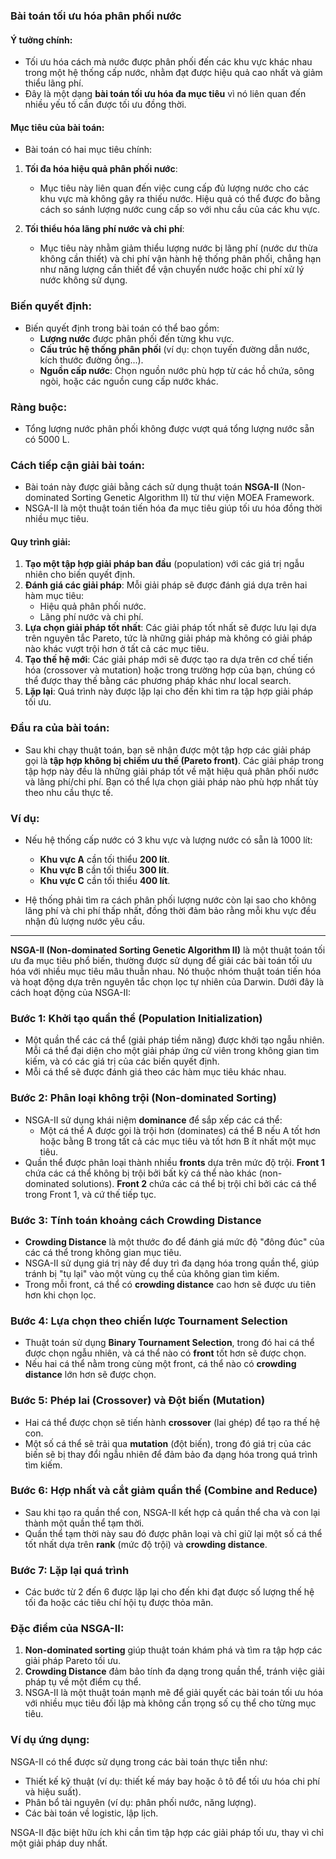 ### Bài toán tối ưu hóa phân phối nước

#### Ý tưởng chính:
   -  Tối ưu hóa cách mà nước được phân phối đến các khu vực khác nhau trong một hệ thống cấp nước, nhằm đạt được hiệu quả cao nhất và giảm thiểu lãng phí. 
   - Đây là một dạng **bài toán tối ưu hóa đa mục tiêu** vì nó liên quan đến nhiều yếu tố cần được tối ưu đồng thời.

#### Mục tiêu của bài toán:
   - Bài toán có hai mục tiêu chính:
   1. **Tối đa hóa hiệu quả phân phối nước**:
      - Mục tiêu này liên quan đến việc cung cấp đủ lượng nước cho các khu vực mà không gây ra thiếu nước. Hiệu quả có thể được đo bằng cách so sánh lượng nước cung cấp so với nhu cầu của các khu vực.
   
   2. **Tối thiểu hóa lãng phí nước và chi phí**:
      - Mục tiêu này nhằm giảm thiểu lượng nước bị lãng phí (nước dư thừa không cần thiết) và chi phí vận hành hệ thống phân phối, chẳng hạn như năng lượng cần thiết để vận chuyển nước hoặc chi phí xử lý nước không sử dụng.

### Biến quyết định:
   - Biến quyết định trong bài toán có thể bao gồm:
      + **Lượng nước** được phân phối đến từng khu vực.
      + **Cấu trúc hệ thống phân phối** (ví dụ: chọn tuyến đường dẫn nước, kích thước đường ống...).
      + **Nguồn cấp nước**: Chọn nguồn nước phù hợp từ các hồ chứa, sông ngòi, hoặc các nguồn cung cấp nước khác.

### Ràng buộc:
- Tổng lượng nước phân phối không được vượt quá tổng lượng nước sẵn có 5000 L.


### Cách tiếp cận giải bài toán:
   - Bài toán này được giải bằng cách sử dụng thuật toán **NSGA-II** (Non-dominated Sorting Genetic Algorithm II) từ thư viện MOEA Framework. 
   - NSGA-II là một thuật toán tiến hóa đa mục tiêu giúp tối ưu hóa đồng thời nhiều mục tiêu.

#### Quy trình giải:
   1. **Tạo một tập hợp giải pháp ban đầu** (population) với các giá trị ngẫu nhiên cho biến quyết định.
   2. **Đánh giá các giải pháp**: Mỗi giải pháp sẽ được đánh giá dựa trên hai hàm mục tiêu:
      - Hiệu quả phân phối nước.
      - Lãng phí nước và chi phí.
   3. **Lựa chọn giải pháp tốt nhất**: Các giải pháp tốt nhất sẽ được lưu lại dựa trên nguyên tắc Pareto, tức là những giải pháp mà không có giải pháp nào khác vượt trội hơn ở tất cả các mục tiêu.
   4. **Tạo thế hệ mới**: Các giải pháp mới sẽ được tạo ra dựa trên cơ chế tiến hóa (crossover và mutation) hoặc trong trường hợp của bạn, chúng có thể được thay thế bằng các phương pháp khác như local search.
   5. **Lặp lại**: Quá trình này được lặp lại cho đến khi tìm ra tập hợp giải pháp tối ưu.

### Đầu ra của bài toán:
   - Sau khi chạy thuật toán, bạn sẽ nhận được một tập hợp các giải pháp gọi là **tập hợp không bị chiếm ưu thế (Pareto front)**. Các giải pháp trong tập hợp này đều là những giải pháp tốt về mặt hiệu quả phân phối nước và lãng phí/chi phí. Bạn có thể lựa chọn giải pháp nào phù hợp nhất tùy theo nhu cầu thực tế.

### Ví dụ:
   - Nếu hệ thống cấp nước có 3 khu vực và lượng nước có sẵn là 1000 lít:

      + **Khu vực A** cần tối thiểu **200 lít**.
      + **Khu vực B** cần tối thiểu **300 lít**.
      + **Khu vực C** cần tối thiểu **400 lít**.

   - Hệ thống phải tìm ra cách phân phối lượng nước còn lại sao cho không lãng phí và chi phí thấp nhất, đồng thời đảm bảo rằng mỗi khu vực đều nhận đủ lượng nước yêu cầu.

---------------------------------------------------------------------------------------------------------------------------------------

**NSGA-II (Non-dominated Sorting Genetic Algorithm II)** là một thuật toán tối ưu đa mục tiêu phổ biến, thường được sử dụng để giải các bài toán tối ưu hóa với nhiều mục tiêu mâu thuẫn nhau. Nó thuộc nhóm thuật toán tiến hóa và hoạt động dựa trên nguyên tắc chọn lọc tự nhiên của Darwin. Dưới đây là cách hoạt động của NSGA-II:

### Bước 1: Khởi tạo quần thể (Population Initialization)
- Một quần thể các cá thể (giải pháp tiềm năng) được khởi tạo ngẫu nhiên. Mỗi cá thể đại diện cho một giải pháp ứng cử viên trong không gian tìm kiếm, và có các giá trị của các biến quyết định.
- Mỗi cá thể sẽ được đánh giá theo các hàm mục tiêu khác nhau.

### Bước 2: Phân loại không trội (Non-dominated Sorting)
- NSGA-II sử dụng khái niệm **dominance** để sắp xếp các cá thể:
  - Một cá thể A được gọi là trội hơn (dominates) cá thể B nếu A tốt hơn hoặc bằng B trong tất cả các mục tiêu và tốt hơn B ít nhất một mục tiêu.
- Quần thể được phân loại thành nhiều **fronts** dựa trên mức độ trội. **Front 1** chứa các cá thể không bị trội bởi bất kỳ cá thể nào khác (non-dominated solutions). **Front 2** chứa các cá thể bị trội chỉ bởi các cá thể trong Front 1, và cứ thế tiếp tục.

### Bước 3: Tính toán khoảng cách Crowding Distance
- **Crowding Distance** là một thước đo để đánh giá mức độ "đông đúc" của các cá thể trong không gian mục tiêu.
- NSGA-II sử dụng giá trị này để duy trì đa dạng hóa trong quần thể, giúp tránh bị "tụ lại" vào một vùng cụ thể của không gian tìm kiếm.
- Trong mỗi front, cá thể có **crowding distance** cao hơn sẽ được ưu tiên hơn khi chọn lọc.

### Bước 4: Lựa chọn theo chiến lược Tournament Selection
- Thuật toán sử dụng **Binary Tournament Selection**, trong đó hai cá thể được chọn ngẫu nhiên, và cá thể nào có **front** tốt hơn sẽ được chọn.
- Nếu hai cá thể nằm trong cùng một front, cá thể nào có **crowding distance** lớn hơn sẽ được chọn.

### Bước 5: Phép lai (Crossover) và Đột biến (Mutation)
- Hai cá thể được chọn sẽ tiến hành **crossover** (lai ghép) để tạo ra thế hệ con.
- Một số cá thể sẽ trải qua **mutation** (đột biến), trong đó giá trị của các biến sẽ bị thay đổi ngẫu nhiên để đảm bảo đa dạng hóa trong quá trình tìm kiếm.

### Bước 6: Hợp nhất và cắt giảm quần thể (Combine and Reduce)
- Sau khi tạo ra quần thể con, NSGA-II kết hợp cả quần thể cha và con lại thành một quần thể tạm thời.
- Quần thể tạm thời này sau đó được phân loại và chỉ giữ lại một số cá thể tốt nhất dựa trên **rank** (mức độ trội) và **crowding distance**.

### Bước 7: Lặp lại quá trình
- Các bước từ 2 đến 6 được lặp lại cho đến khi đạt được số lượng thế hệ tối đa hoặc các tiêu chí hội tụ được thỏa mãn.

### Đặc điểm của NSGA-II:
1. **Non-dominated sorting** giúp thuật toán khám phá và tìm ra tập hợp các giải pháp Pareto tối ưu.
2. **Crowding Distance** đảm bảo tính đa dạng trong quần thể, tránh việc giải pháp tụ về một điểm cụ thể.
3. NSGA-II là một thuật toán mạnh mẽ để giải quyết các bài toán tối ưu hóa với nhiều mục tiêu đối lập mà không cần trọng số cụ thể cho từng mục tiêu.

### Ví dụ ứng dụng:
NSGA-II có thể được sử dụng trong các bài toán thực tiễn như:
- Thiết kế kỹ thuật (ví dụ: thiết kế máy bay hoặc ô tô để tối ưu hóa chi phí và hiệu suất).
- Phân bổ tài nguyên (ví dụ: phân phối nước, năng lượng).
- Các bài toán về logistic, lập lịch.

NSGA-II đặc biệt hữu ích khi cần tìm tập hợp các giải pháp tối ưu, thay vì chỉ một giải pháp duy nhất.